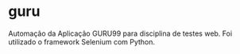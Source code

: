 # guru
Automação da Aplicação GURU99 para disciplina de testes web. Foi utilizado o framework Selenium com Python.

